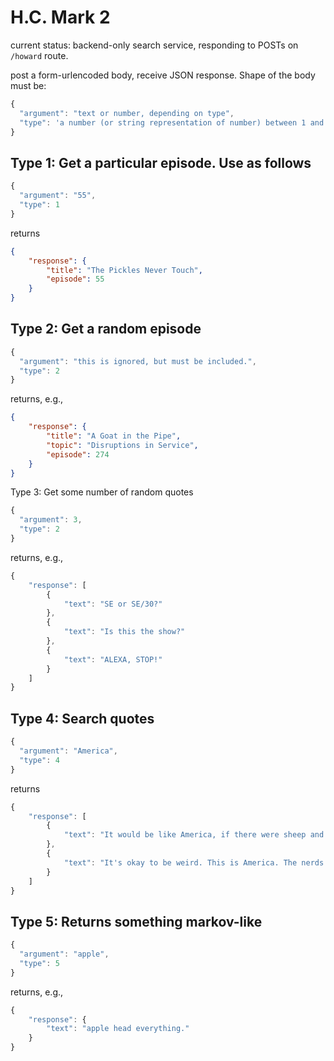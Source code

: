 # H.C. Mark 2

current status: backend-only search service, responding to POSTs on `/howard` route.

post a form-urlencoded body, receive JSON response. Shape of the body must be:

```javascript
{
  "argument": "text or number, depending on type",
  "type": 'a number (or string representation of number) between 1 and 5'
}
```

## Type 1: Get a particular episode. Use as follows

```javascript
{
  "argument": "55",
  "type": 1
}
```

returns

```JSON
{
    "response": {
        "title": "The Pickles Never Touch",
        "episode": 55
    }
}
```

## Type 2: Get a random episode

```javascript
{
  "argument": "this is ignored, but must be included.",
  "type": 2
}
```

returns, e.g.,

```JSON
{
    "response": {
        "title": "A Goat in the Pipe",
        "topic": "Disruptions in Service",
        "episode": 274
    }
}
```

Type 3: Get some number of random quotes

```javascript
{
  "argument": 3,
  "type": 2
}
```

returns, e.g.,

```javascript
{
    "response": [
        {
            "text": "SE or SE/30?"
        },
        {
            "text": "Is this the show?"
        },
        {
            "text": "ALEXA, STOP!"
        }
    ]
}
```

## Type 4: Search quotes

```javascript
{
  "argument": "America",
  "type": 4
}
```

returns

```javascript
{
    "response": [
        {
            "text": "It would be like America, if there were sheep and everyone tried."
        },
        {
            "text": "It's okay to be weird. This is America. The nerds have won."
        }
    ]
}
```

## Type 5: Returns something markov-like

```javascript
{
  "argument": "apple",
  "type": 5
}
```

returns, e.g.,

```javascript
{
    "response": {
        "text": "apple head everything."
    }
}
```
